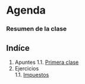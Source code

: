 # Agenda
### Resumen de la clase
## Indíce
1. Apuntes 
   1.1. [Primera clase](Primeros-comandos-en-Visual-Basic/Readme.md)
2. Ejercicios  
   1.1. [Impuestos](Impuesto/ImpuestoEmpresa.md)  